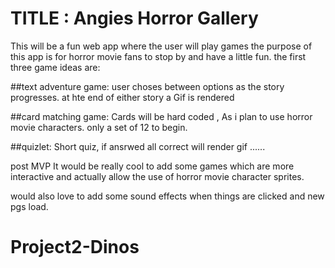 

# TITLE : Angies Horror Gallery
 
 This will be a fun web app where the user will play games
 the purpose of this app is for horror movie fans to stop by and have a little fun.
 the first three game ideas are:

 ##text adventure game:
 user choses between options as the story progresses. at hte end of either story a Gif is rendered

 ##card matching game:
 Cards will be hard coded , As i plan to use horror movie characters. only a set of 12 to begin.

 ##quizlet:
 Short quiz, if ansrwed all correct will render gif
......


post MVP
 It would be really cool to add some games which are more interactive and actually allow the use of horror movie character sprites.

 would also love to add some sound effects when things are clicked and new pgs load.

# Project2-Dinos
